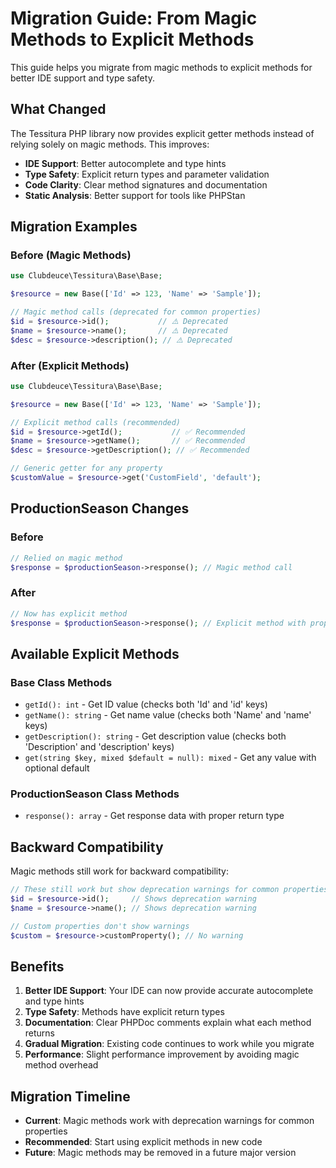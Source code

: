# Migration Guide: From Magic Methods to Explicit Methods

This guide helps you migrate from magic methods to explicit methods for better IDE support and type safety.

## What Changed

The Tessitura PHP library now provides explicit getter methods instead of relying solely on magic methods. This improves:

- **IDE Support**: Better autocomplete and type hints
- **Type Safety**: Explicit return types and parameter validation  
- **Code Clarity**: Clear method signatures and documentation
- **Static Analysis**: Better support for tools like PHPStan

## Migration Examples

### Before (Magic Methods)
```php
use Clubdeuce\Tessitura\Base\Base;

$resource = new Base(['Id' => 123, 'Name' => 'Sample']);

// Magic method calls (deprecated for common properties)
$id = $resource->id();           // ⚠️ Deprecated 
$name = $resource->name();       // ⚠️ Deprecated
$desc = $resource->description(); // ⚠️ Deprecated
```

### After (Explicit Methods)
```php
use Clubdeuce\Tessitura\Base\Base;

$resource = new Base(['Id' => 123, 'Name' => 'Sample']);

// Explicit method calls (recommended)
$id = $resource->getId();           // ✅ Recommended
$name = $resource->getName();       // ✅ Recommended  
$desc = $resource->getDescription(); // ✅ Recommended

// Generic getter for any property
$customValue = $resource->get('CustomField', 'default');
```

## ProductionSeason Changes

### Before
```php
// Relied on magic method
$response = $productionSeason->response(); // Magic method call
```

### After
```php
// Now has explicit method
$response = $productionSeason->response(); // Explicit method with proper return type
```

## Available Explicit Methods

### Base Class Methods

- `getId(): int` - Get ID value (checks both 'Id' and 'id' keys)
- `getName(): string` - Get name value (checks both 'Name' and 'name' keys)  
- `getDescription(): string` - Get description value (checks both 'Description' and 'description' keys)
- `get(string $key, mixed $default = null): mixed` - Get any value with optional default

### ProductionSeason Class Methods

- `response(): array` - Get response data with proper return type

## Backward Compatibility

Magic methods still work for backward compatibility:

```php
// These still work but show deprecation warnings for common properties
$id = $resource->id();     // Shows deprecation warning
$name = $resource->name(); // Shows deprecation warning

// Custom properties don't show warnings
$custom = $resource->customProperty(); // No warning
```

## Benefits

1. **Better IDE Support**: Your IDE can now provide accurate autocomplete and type hints
2. **Type Safety**: Methods have explicit return types
3. **Documentation**: Clear PHPDoc comments explain what each method returns
4. **Gradual Migration**: Existing code continues to work while you migrate
5. **Performance**: Slight performance improvement by avoiding magic method overhead

## Migration Timeline

- **Current**: Magic methods work with deprecation warnings for common properties
- **Recommended**: Start using explicit methods in new code
- **Future**: Magic methods may be removed in a future major version